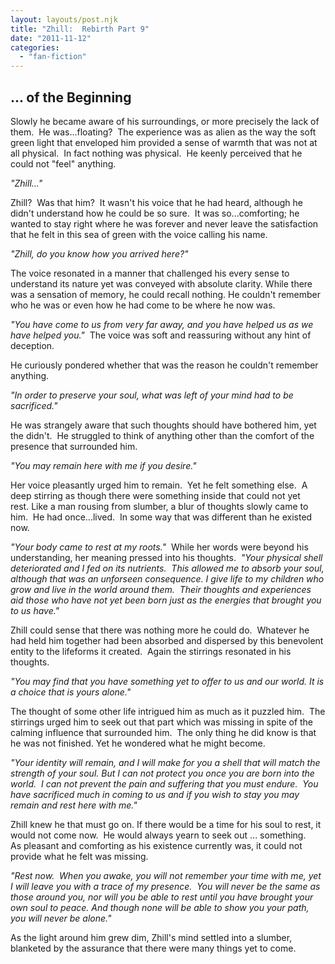 ```yaml
---
layout: layouts/post.njk
title: "Zhill:  Rebirth Part 9"
date: "2011-11-12"
categories: 
  - "fan-fiction"
---
```


## ... of the Beginning

Slowly he became aware of his surroundings, or more precisely the lack of them.  He was...floating?  The experience was as alien as the way the soft green light that enveloped him provided a sense of warmth that was not at all physical.  In fact nothing was physical.  He keenly perceived that he could not "feel" anything.

_"Zhill..."_

Zhill?  Was that him?  It wasn't his voice that he had heard, although he didn't understand how he could be so sure.  It was so...comforting; he wanted to stay right where he was forever and never leave the satisfaction that he felt in this sea of green with the voice calling his name.

_"Zhill, do you know how you arrived here?"_

The voice resonated in a manner that challenged his every sense to understand its nature yet was conveyed with absolute clarity. While there was a sensation of memory, he could recall nothing. He couldn't remember who he was or even how he had come to be where he now was. 

_"You have come to us from very far away, and you have helped us as we have helped you."_  The voice was soft and reassuring without any hint of deception.

He curiously pondered whether that was the reason he couldn't remember anything.

_"In order to preserve your soul, what was left of your mind had to be sacrificed."_

He was strangely aware that such thoughts should have bothered him, yet the didn't.  He struggled to think of anything other than the comfort of the presence that surrounded him.

_"You may remain here with me if you desire."_ 

Her voice pleasantly urged him to remain.  Yet he felt something else.  A deep stirring as though there were something inside that could not yet rest. Like a man rousing from slumber, a blur of thoughts slowly came to him.  He had once...lived.  In some way that was different than he existed now.

_"Your body came to rest at my roots."_  While her words were beyond his understanding, her meaning pressed into his thoughts.  _"Your physical shell deteriorated and I fed on its nutrients.  This allowed me to absorb your soul, although that was an unforseen consequence. I give life to my children who grow and live in the world around them.  Their thoughts and experiences aid those who have not yet been born just as the energies that brought you to us have."_

Zhill could sense that there was nothing more he could do.  Whatever he had held him together had been absorbed and dispersed by this benevolent entity to the lifeforms it created.  Again the stirrings resonated in his thoughts.

_"You may find that you have something yet to offer to us and our world. It is a choice that is yours alone."_

The thought of some other life intrigued him as much as it puzzled him.  The stirrings urged him to seek out that part which was missing in spite of the calming influence that surrounded him.  The only thing he did know is that he was not finished. Yet he wondered what he might become.

_"Your identity will remain, and I will make for you a shell that will match the strength of your soul. _But I can not protect you once you are born into the world.  I can not prevent the pain and suffering that you must endure.  You have sacrificed much in coming to us and if you wish to stay you may remain and rest here with me."__

Zhill knew he that must go on. If there would be a time for his soul to rest, it would not come now.  He would always yearn to seek out ... something.  As pleasant and comforting as his existence currently was, it could not provide what he felt was missing.

_"Rest now.  When you awake, you will not remember your time with me, yet I will leave you with a trace of my presence.  You will never be the same as those around you, nor will you be able to rest until you have brought your own soul to peace. And though none will be able to show you your path, you will never be alone."_

As the light around him grew dim, Zhill's mind settled into a slumber, blanketed by the assurance that there were many things yet to come.
